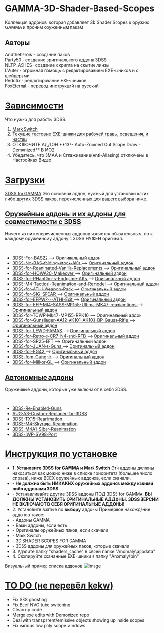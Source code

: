 # GAMMA-3D-Shader-Based-Scopes
Коллекция аддонов, которая добавляет 3D Shader Scopes к оружию GAMMA и прочим оружейным пакам

<h2>Авторы</h2>
Andtheherois - создание паков<br/>
Party50 - создание оригинального аддона 3DSS<br/>
NLTP_ASHES- создание скрипта на скытие линзы<br/>
LVuter - огромная помощь с редактированием EXE-шников и с шейдерами<br/>
Redotix - редактирование EXE-шников<br/>
FoxEternal - перевод инструкций на русский<br/>

<h1><u> Зависимости </u></h1>
Что нужно для работы 3DSS.
<ol>
  <li><a href="https://drive.google.com/file/d/19tHFE6SD6_5X1XCRTlLXL08MrbXfzWf3/view?usp=drive_link">Mark Switch</a></li>
  <li><a href="https://github.com/Redotix/xray-monolith/releases">Текущие тестовые EXE-шники для рабочей травы, освещения, и частиц</a></li>
  <li>ОТКЛЮЧИТЕ АДДОН **137- Auto-Zoomed Out Scope Draw - Demonized** В MO2</li>
  <li>Убедитесь, что SMAA и Сглаживание(Anti-Aliasing) отключены в Настройках Видео</li>
</ol>

<h1><u> Загрузки </u></h1>

  <a href="https://github.com/Redotix/3DSS-for-GAMMA/releases">3DSS for GAMMA</a>
  Это основной аддон, нужный для установки каких либо других 3DSS паков, перечисленных для вашего выбора ниже. 

<h2><u>Оружейные аддоны и их аддоны для совместимости с 3DSS</u></h2>
<p>Ничего из нижеперечисленных аддонов является обязательным, но к каждому оружейному аддону с 3DSS НУЖЕН оригинал.</p><br />
<ul>
  <li><a href="https://github.com/andtheherois/3DSS-For-BAS22/releases">
    3DSS-For-BAS22
  </a> --> <a href="https://github.com/andtheherois/3DSS-For-BAS22/blob/main/README.md">
    Оригинальный аддон</a></li>
  
  <li><a href="https://github.com/andtheherois/3DSS-No-BAS-folding-stock-AKs/releases">
    3DSS-No-BAS-folding-stock-AKs
  </a> --> <a href="https://github.com/andtheherois/3DSS-No-BAS-folding-stock-AKs/blob/main/README.md">
    Оригинальный аддон</a></li>
    
  <li><a href="https://github.com/andtheherois/3DSS-for-Reanimated-Vanilla-Replacements/releases">
    3DSS-for-Reanimated-Vanilla-Replacements
  </a> --> <a href="https://github.com/andtheherois/3DSS-for-Reanimated-Vanilla-Replacements/blob/main/README.md">
    Оригинальный аддон</a></li>
    
  <li><a href="https://github.com/andtheherois/3DSS-for-HOWA20-Makeover/releases">
    3DSS-for-HOWA20-Makeover
  </a> --> <a href="https://github.com/andtheherois/3DSS-for-HOWA20-Makeover/blob/main/README.md">
    Оригинальный аддон</a></li>
    
  <li><a href="https://github.com/andtheherois/3DSS-for-Phant0m-s-Endgame-AKs/releases">
    3DSS-for-PHant0m-s-Endgame-AKs
  </a> --> <a href="https://github.com/andtheherois/3DSS-for-Phant0m-s-Endgame-AKs/blob/main/README.md">
    Оригинальный аддон</a></li>
    
  <li><a href="https://github.com/andtheherois/3DSS-M4-Tactical-Reanimation-and-Remodel/releases">
    3DSS-M4-Tactical-Reanimation-and-Remodel
  </a> --> <a href="https://github.com/andtheherois/3DSS-M4-Tactical-Reanimation-and-Remodel/blob/main/README.md">
    Оригинальный аддон</a></li>
    
  <li><a href="https://github.com/andtheherois/3DSS-for-ATHI-Weapon-Pack/releases">
    3DSS-for-ATHI-Weapon-Pack
  </a> --> <a href="https://github.com/andtheherois/3DSS-for-ATHI-Weapon-Pack/blob/main/README.md">
    Оригинальный аддон</a></li>
    
  <li><a href="https://github.com/andtheherois/3DSS-for-SIG-SPEAR/releases">
    3DSS-for-SIG-SPEAR
  </a> --> <a href="https://github.com/andtheherois/3DSS-for-SIG-SPEAR/blob/main/README.md">
    Оригинальный аддон</a></li>
    
  <li><a href="https://github.com/andtheherois/3DSS-for-EFPWP---ATHI-Edit/releases">
    3DSS-for-EFPWP---ATHI-Edit
  </a> --> <a href="https://github.com/andtheherois/3DSS-for-EFPWP---ATHI-Edit/blob/main/README.md">
    Оригинальный аддон</a></li>
    
  <li><a href="https://github.com/andtheherois/3DSS-for-EFP-M14-SASS-MP155-Ultima-MK47-reaniamtions/releases">
    3DSS-for-EFP-M14-SASS-MP155-Ultima-MK47-reaniamtions
  </a> --> <a href="https://github.com/andtheherois/3DSS-for-EFP-M14-SASS-MP155-Ultima-MK47-reaniamtions/blob/main/README.md">
    Оригинальный аддон</a></li>
    
  <li><a href="https://github.com/andtheherois/3DSS-for-TCWP-Mk47-MP155-RPK16/releases">
    3DSS-for-TCWP-Mk47-MP155-RPK16
  </a> --> <a href="https://github.com/andtheherois/3DSS-for-TCWP-Mk47-MP155-RPK16/blob/main/README.md">
    Оригинальный аддон</a</li>
    
  <li><a href="https://github.com/andtheherois/3DSS-for-Gunslinger-AA12-AK101-AK103-BP-Gauss-Rifle/releases">
    3DSS-for-Gunslinger-AA12-AK101-AK103-BP-Gauss-Rifle
  </a> --> <a href="https://github.com/andtheherois/3DSS-for-Gunslinger-AA12-AK101-AK103-BP-Gauss-Rifle/blob/main/README.md">
    Оригинальный аддон</a></li>
    
  <li><a href="https://github.com/andtheherois/3DSS-for-LEWD-FAMAS/releases">
    3DSS-for-LEWD-FAMAS
  </a> --> <a href="https://github.com/andtheherois/3DSS-for-LEWD-FAMAS/blob/main/README.md">
    Оригинальный аддон</a></li>
    
  <li><a href="https://github.com/andtheherois/3DSS-for-Retro-s-CR7-N4-and-RFB/releases">
    3DSS-for-Retro-s-CR7-N4-and-RFB
  </a> --> <a href="https://github.com/andtheherois/3DSS-for-Retro-s-CR7-N4-and-RFB/blob/main/README.md">
    Оригинальный аддон</a></li>
    
  <li><a href="https://github.com/andtheherois/3DSS-for-SR25-EFT/releases">
    3DSS-for-SR25-EFT
  </a> --> <a href="https://github.com/andtheherois/3DSS-for-SR25-EFT/blob/main/README.md">
    Оригинальный аддон</a></li>
    
  <li><a href="https://github.com/andtheherois/3DSS-for-JUAN-s-Guns/releases">
    3DSS-for-JUAN-s-Guns
  </a> --> <a href="https://github.com/andtheherois/3DSS-for-JUAN-s-Guns/blob/main/README.md">
    Оригинальный аддон</a></li>
        
  <li><a href="https://github.com/andtheherois/3DSS-for-FG42/releases">
    3DSS-for-FG42
  </a> --> <a href="https://github.com/andtheherois/3DSS-for-FG42/blob/main/README.md">
    Оригинальный аддон</a></li>
        
  <li><a href="https://github.com/andtheherois/3DSS-fom-Gungnir/releases">
    3DSS-fom-Gungnir
  </a> --> <a href="https://github.com/andtheherois/3DSS-fom-Gungnir/blob/main/README.md">
    Оригинальный аддон</a></li>
        
  <li><a href="https://github.com/andtheherois/3DSS-for-Milkor-GL/releases">
    3DSS-for-Milkor-GL
  </a> --> <a href="https://github.com/andtheherois/3DSS-for-Milkor-GL/blob/main/README.md">
    Оригинальный аддон</a></li>
</ul>

<h2><u>Автономные аддоны</u></h2>
<p></p>Оружейные аддоны, которые уже включают в себя 3DSS.</p><br />
<ul>
  <li><a href="https://github.com/andtheherois/3DSS-Re-Enabled-Guns/releases">
    3DSS-Re-Enabled-Guns</a></li>
  
  <li><a href="https://github.com/andtheherois/AUG-A3-Custom-Replacer-for-3DSS/releases">
    AUG-A3-Custom-Replacer-for-3DSS</a></li>
  
  <li><a href="https://github.com/andtheherois/3DSS-TX15-Reanimation/releases">
    3DSS-TX15-Reanimation</a></li>
      
  <li><a href="https://github.com/andtheherois/3DSS-M4-Skyraga-Reanimation/releases">
    3DSS-M4-Skyraga-Reanimation</a></li>
      
  <li><a href="https://github.com/andtheherois/3DSS-M4A1-Siber-Reanimation/releases">
    3DSS-M4A1-Siber-Reanimation</a></li>
      
  <li><a href="https://github.com/andtheherois/3DSS-IWP-SV98-Port/releases">
    3DSS-IWP-SV98-Port</a></li>
</ul>

<h1><u> Инструкция по установке </u></h1>

<ul>
  <li><b>1. Установите 3DSS for GAMMA и Mark Switch</b> Эти аддоны должны находиться как можно ниже в списке приоритета (большее число справа), ниже ВСЕХ оружейных аддонов, если скачали.</li>
  <li><b> - Не должно быть НИКАКИХ оружейных аддонов между какими либо аддонами 3DSS.</b></li>
  <li> - Устанавливайте другие 3DSS аддоны ПОД 3DSS for GAMMA. <b>ВЫ ДОЛЖНЫ УСТАНОВИТЬ ОРИГИНАЛЬНЫЕ АДДОНЫ. 3DSS ВЕРСИИ НЕ ВКЛЮЧАЮТ В СЕБЯ ОРИГИНАЛЬНЫЕ АДДОНЫ!</b></li>
  <li>2. Установите взятые по <b>выбору</b> аддоны  Примерное нахождение аддонов такое:</li>
  <li>     - Аддоны GAMMA</li>
  <li>     - Ваши аддоны, если есть</li>
  <li>     - Оригиналы оружейных паков, если скачали</li>
  <li>     - Mark Switch</li>
  <li>     - 3D SHADER SCOPES FOR GAMMA </li>
  <li>     - 3DSS аддоны для оружейных паков, которые скачали</li> 
  <li>3. Удалите папку "shaders_cache" в своей папке "Anomaly\appdata"</li>
  <li>4. Скопируйте скачанные EXE-шники в папку "Anomaly\bin"</li>
</ul>

Визуальный пример списка аддонов
![image](https://github.com/Redotix/GAMMA-3D-Shader-Based-Scopes/assets/118221809/3cdfad76-f9a1-493e-a1bd-4cda7325e21b)


<h1><u> TO DO (не перевёл kekw) </u></h1>
<ul>
  <li> Fix SSS ghosting</li>
  <li> Fix Beef NVG tube switching</li>
  <li> Clean up code</li>
  <li> Merge exe edits with Demonized repo</li>
  <li> Deal with transparent/emissive objects showing up inside scopes</li>
  <li> Fix various low poly scope windows</li>
</ul>
